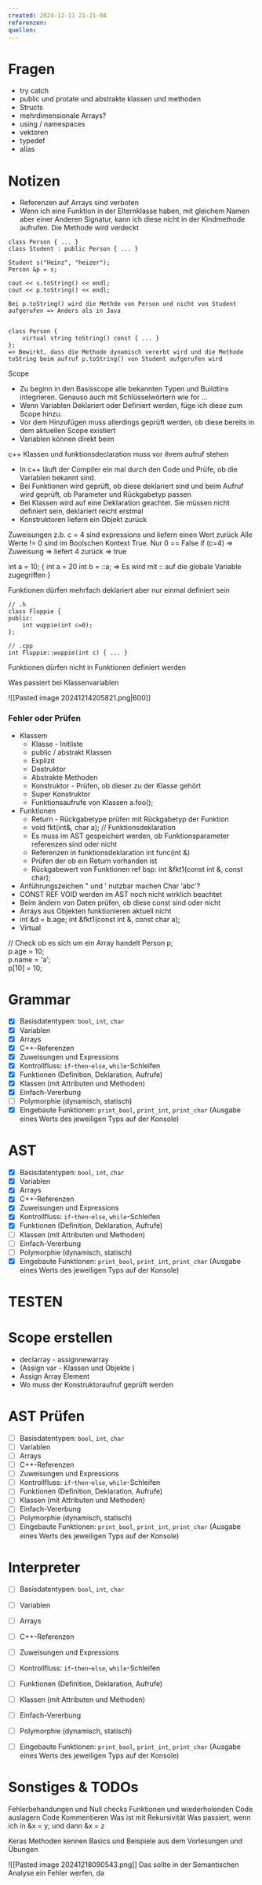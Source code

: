 ```yaml
---
created: 2024-12-11 21-21-04
referenzen: 
quellen:
---
```

# Fragen 
- try catch
- public und protate und abstrakte klassen und methoden
- Structs 
- mehrdimensionale Arrays?
- using / namespaces
- vektoren 
- typedef 
- alias

# Notizen 
- Referenzen auf Arrays sind verboten 
- Wenn ich eine Funktion in der Elternklasse haben, mit gleichem Namen aber einer Anderen Signatur, kann ich diese nicht in der Kindmethode aufrufen. Die Methode wird verdeckt 
```
class Person { ... }
class Student : public Person { ... }

Student s("Heinz", "heizer");
Person &p = s;

cout << s.toString() << endl;
cout << p.toString() << endl;

Bei p.toString() wird die Methde von Person und nicht von Student aufgerufen => Anders als in Java 


class Person {
    virtual string toString() const { ... }
};
=> Bewirkt, dass die Methode dynamisch vererbt wird und die Methode toString beim aufruf p.toString() von Student aufgerufen wird
```
Scope 
- Zu beginn in den Basisscope alle bekannten Typen und Buildtins integrieren. Genauso auch mit Schlüsselwörtern wie for ...
- Wenn Variablen Deklariert oder Definiert werden, füge ich diese zum Scope hinzu. 
- Vor dem Hinzufügen muss allerdings geprüft werden, ob diese bereits in dem aktuellen Scope existiert 
- Variablen können direkt beim 

c++ Klassen und funktionsdeclaration muss vor ihrem aufruf stehen 
- In c++ läuft der Compiler ein mal durch den Code und Prüfe, ob die Variablen bekannt sind. 
- Bei Funktionen wird geprüft, ob diese deklariert sind und beim Aufruf wird geprüft, ob Parameter und Rückgabetyp passen
- Bei Klassen wird auf eine Deklaration geachtet. Sie müssen nicht definiert sein, deklariert reicht erstmal 
- Konstruktoren liefern ein Objekt zurück

Zuweisungen z.b. c = 4 sind expressions und liefern einen Wert zurück 
Alle Werte != 0 sind im Boolschen Kontext True. Nur 0 == False 
if (c=4) => Zuweisung => liefert 4 zurück => true 

int a = 10;
{
	int a = 20 
	int b = ::a; => Es wird mit :: auf die globale Variable zugegriffen 
}

Funktionen dürfen mehrfach deklariert aber nur einmal definiert sein
```
// .h
class Fluppie {
public:
    int wuppie(int c=0);
};

// .cpp
int Fluppie::wuppie(int c) { ... }
```

Funktionen dürfen nicht in Funktionen definiert werden 

Was passiert bei Klassenvariablen

![[Pasted image 20241214205821.png|600]]


### Fehler oder Prüfen
- Klassem
	- Klasse - Initliste
	- public / abstrakt Klassen
	- Explizit
	- Destruktor
	- Abstrakte Methoden 
	- Konstruktor - Prüfen, ob dieser zu der Klasse gehört 
	- Super Konstruktor 
	- Funktionsaufrufe von Klassen a.foo();
- Funktionen
	- Return - Rückgabetype prüfen mit Rückgabetyp der Funktion
	- void fkt(int&, char a); // Funktionsdeklaration  
	- Es muss im AST gespeichert werden, ob Funktionsparameter referenzen sind oder nicht 
	- Referenzen in funktionsdeklaration int func(int &)
	- Prüfen der ob ein Return vorhanden ist 
	- Rückgabewert von Funktionen ref bsp: int &fkt1(const int &, const char);
- Anführungszeichen " und ' nutzbar machen Char 'abc'?
- CONST REF VOID werden im AST noch nicht wirklich beachtet 
- Beim ändern von Daten prüfen, ob diese const sind oder nicht 
- Arrays aus Objekten funktionieren aktuell nicht 
- int &d = b.age;
  int &fkt1(const int &, const char a);
- Virtual 

// Check ob es sich um ein Array handelt
Person p;  
p.age = 10;  
p.name = 'a';  
p[10] = 10;

# Grammar 
- [x] Basisdatentypen: `bool`, `int`, `char`
- [x] Variablen
- [x] Arrays
- [x] C++-Referenzen
- [x] Zuweisungen und Expressions
- [x] Kontrollfluss: `if`-`then`-`else`, `while`-Schleifen
- [x] Funktionen (Definition, Deklaration, Aufrufe)
- [x] Klassen (mit Attributen und Methoden)
- [x] Einfach-Vererbung
- [ ] Polymorphie (dynamisch, statisch)
- [x] Eingebaute Funktionen: `print_bool`, `print_int`, `print_char` (Ausgabe eines Werts des jeweiligen Typs auf der Konsole)

# AST 
- [x] Basisdatentypen: `bool`, `int`, `char`
- [x] Variablen
- [x] Arrays
- [x] C++-Referenzen
- [x] Zuweisungen und Expressions
- [x] Kontrollfluss: `if`-`then`-`else`, `while`-Schleifen
- [x] Funktionen (Definition, Deklaration, Aufrufe)
- [ ] Klassen (mit Attributen und Methoden)
- [ ] Einfach-Vererbung
- [ ] Polymorphie (dynamisch, statisch)
- [x] Eingebaute Funktionen: `print_bool`, `print_int`, `print_char` (Ausgabe eines Werts des jeweiligen Typs auf der Konsole)

# TESTEN

# Scope erstellen 
-  declarray - assignnewarray
- (Assign var - Klassen und Objekte )
- Assign Array Element
- Wo muss der Konstruktoraufruf geprüft werden 

# AST Prüfen  
- [ ] Basisdatentypen: `bool`, `int`, `char`
- [ ] Variablen
- [ ] Arrays
- [ ] C++-Referenzen
- [ ] Zuweisungen und Expressions
- [ ] Kontrollfluss: `if`-`then`-`else`, `while`-Schleifen
- [ ] Funktionen (Definition, Deklaration, Aufrufe)
- [ ] Klassen (mit Attributen und Methoden)
- [ ] Einfach-Vererbung
- [ ] Polymorphie (dynamisch, statisch)
- [ ] Eingebaute Funktionen: `print_bool`, `print_int`, `print_char` (Ausgabe eines Werts des jeweiligen Typs auf der Konsole)

# Interpreter 
- [ ] Basisdatentypen: `bool`, `int`, `char`
- [ ] Variablen
- [ ] Arrays
- [ ] C++-Referenzen
- [ ] Zuweisungen und Expressions
- [ ] Kontrollfluss: `if`-`then`-`else`, `while`-Schleifen
- [ ] Funktionen (Definition, Deklaration, Aufrufe)
- [ ] Klassen (mit Attributen und Methoden)
- [ ] Einfach-Vererbung
- [ ] Polymorphie (dynamisch, statisch)
- [ ] Eingebaute Funktionen: `print_bool`, `print_int`, `print_char` (Ausgabe eines Werts des jeweiligen Typs auf der Konsole)





# Sonstiges & TODOs
Fehlerbehandungen und Null checks 
Funktionen und wiederholenden Code auslagern 
Code Kommentieren 
Was ist mit Rekursivität 
Was passiert, wenn ich in  &x = y; und dann &x = z














Keras Methoden kennen 
Basics und Beispiele aus dem Vorlesungen und Übungen 





![[Pasted image 20241218090543.png]]
Das sollte in der Semantischen Analyse ein Fehler werfen, da 